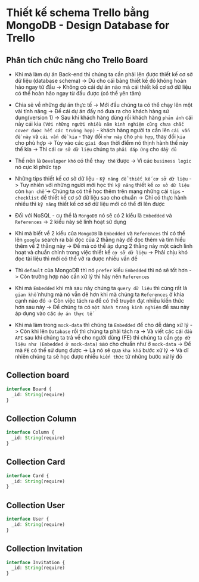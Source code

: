 # Thiết kế schema Trello bằng MongoDB - Design Database for Trello

## Phân tích chức năng cho Trello Board

- Khi mà làm dự án Back-end thì chúng ta cần phải lên được thiết kế cơ sở dữ liệu (database schema) -> Dù cho cái bảng thiết kế đó không hoàn hảo ngay từ đầu -> Không có cái dự án nào mà cái thiết kế cơ sở dữ liệu có thể hoàn hảo ngay từ đầu được (có thể yên tâm)

- Chia sẻ về những dự án thực tế -> Mới đầu chúng ta có thể chạy lên một vài tính năng -> Để cái dự án đấy nó đưa ra cho khách hàng sử dụng(version 1) -> Sau khi khách hàng dùng rồi khách hàng `phản ánh` cái này cái kia `(Với những người nhiều năm kinh nghiệm cũng chưa chắc cover được hết các trường hợp)` - khách hàng người ta cần lên `cái vấn đề này` và `cái vấn đề kia` - thay đổi `như này` cho `phù hợp`, thay đổi `kia` cho phù hợp -> Tùy vào các `giai đoạn` thời điểm nó thịnh hành thế này thế kia -> Thì cái `cơ sở dữ liệu` chúng ta `phải đáp ứng` cho `đầy đủ`

- Thế nên là `Developer` `khó` có thể `thay thế` được -> Vì các `business logic` nó cực kì phức tạp

- Những tips thiết kế cơ sở dữ liệu - `Kỹ năng để thiết kế cơ sở dữ liệu` -> Tuy nhiên với những người mới học thì `kỹ năng` thiết kế `cơ sở dữ liệu` còn `hạn chế` -> Chúng ta có thể học thêm trên mạng những cái `tips` - `checklist` để thiết kế cơ sở dữ liệu sao cho chuẩn -> Chỉ có thực hành nhiều thì `kỹ năng` thiết kế cơ sở dữ liệu mới có thể đi lên được

- Đối với NoSQL - cụ thể là `MongoDB` nó sẽ có 2 kiểu là `Embedded` và `References` -> 2 kiểu này sẽ linh hoạt sử dụng

- Khi mà biết về 2 kiểu của `MongoDB` là `Embedded` và `References` thì có thể lên `google` search ra bài đọc của 2 thằng này để đọc thêm và tìm hiểu thêm về 2 thằng này -> Để mà có thể áp dụng 2 thằng này một cách linh hoạt và chuẩn chỉnh trong việc thiết kế `cơ sở dữ liệu` -> Phải chịu khó đọc tài liệu thì mới có thể vỡ ra được nhiều vấn đề

- Thì `default` của MongoDB thì nó `prefer` kiểu `Embedded` thì nó sẽ tốt hơn -> Còn trường hợp nào cần xử lý thì hãy nên `References`

- Khi mà `Embedded` khi mà sau này chúng ta `query dữ liệu` thì cúng rất là `gian khổ` nhưng mà nó vẫn dẽ hơn khi mà chúng ta `References` ở khía cạnh nào đó -> Còn việc tách ra để có thể truyền đạt nhiều kiến thức hơn sau này -> Để chúng ta có `một hành trang kinh nghiệm` để sau này áp dụng vào các `dự án thực tế`

- Khi mà làm trong `mock-data` thì chúng ta `Embedded` để cho dễ dàng xử lý -> Còn khi lên `Database` rồi thì chúng ta phải tách ra -> Và viết các cái `đầu API` sau khi chúng ta trả về cho người dùng (FE) thì chúng ta cần `gộp dữ liệu như (Embedded ở mock-data)` sao cho chuẩn như ở `mock-data` -> Để mà `FE` có thể sử dụng được -> Là nó sẽ qua `kha khá` bước xử lý -> Và dĩ nhiên chúng ta sẽ học được nhiều `kiến thức` từ những bước xử lý đó

## Collection board

```ts
interface Board {
  _id: String(require)
}
```

## Collection Column

```ts
interface Column {
  _id: String(require)
}
```

## Collection Card

```ts
interface Card {
  _id: String(require)
}
```

## Collection User

```ts
interface User {
  _id: String(require)
}
```

## Collection Invitation

```ts
interface Invitation {
  _id: String(require)
}
```
